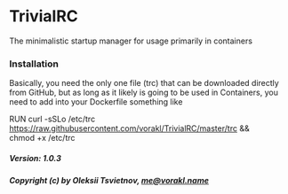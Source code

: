 # TrivialRC

The minimalistic startup manager for usage primarily in containers

### Installation

Basically, you need the only one file (trc) that can be downloaded
directly from GitHub, but as long as it likely is going to be used
in Containers, you need to add into your Dockerfile something like

RUN curl -sSLo /etc/trc https://raw.githubusercontent.com/vorakl/TrivialRC/master/trc && \
    chmod +x /etc/trc


##### Version: 1.0.3
##### Copyright (c) by Oleksii Tsvietnov, me@vorakl.name

